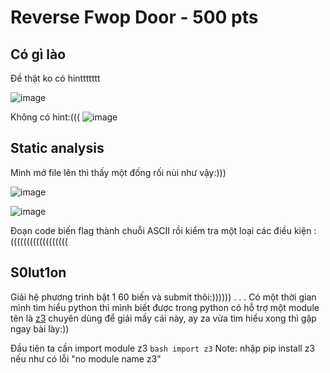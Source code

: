 # Reverse Fwop Door - 500 pts  
## Có gì lào
 Đề thật ko có hinttttttt 
 
![image](https://user-images.githubusercontent.com/88520787/138580382-ee35e67e-5347-42f3-8213-2dd87f552cee.png)

Không có hint:(((
![image](https://user-images.githubusercontent.com/88520787/138580764-1ddf19a9-9a0e-402a-97af-b8af3ffc018e.png)

## Static analysis
Mình mở file lên thì thấy một đống rối nùi như vậy:)))

![image](https://user-images.githubusercontent.com/88520787/138580524-3b88ae21-8848-4fb3-863d-ddc898cc13d2.png)

![image](https://user-images.githubusercontent.com/88520787/138580807-f0b5bf4b-a675-45f9-b935-e688efe1b405.png)

Đoạn code biến flag thành chuỗi ASCII rồi kiểm tra một loại các điều kiện :((((((((((((((((((

## S0lut1on

Giải hệ phương trình bật 1 60 biến và submit thôi:))))))
.
.
.
Có một thời gian mình tìm hiểu python thì mình biết được trong python có hỗ trợ một module tên là [z3](https://flagbot.ch/lesson5.pdf) chuyên dùng để giải mấy cái này, ay za vừa tìm hiểu xong thì gặp ngay bài lày:)) 

Đầu tiên ta cần import module z3
```bash import z3```
Note: nhập pip install z3 nếu như có lỗi "no module name z3"
